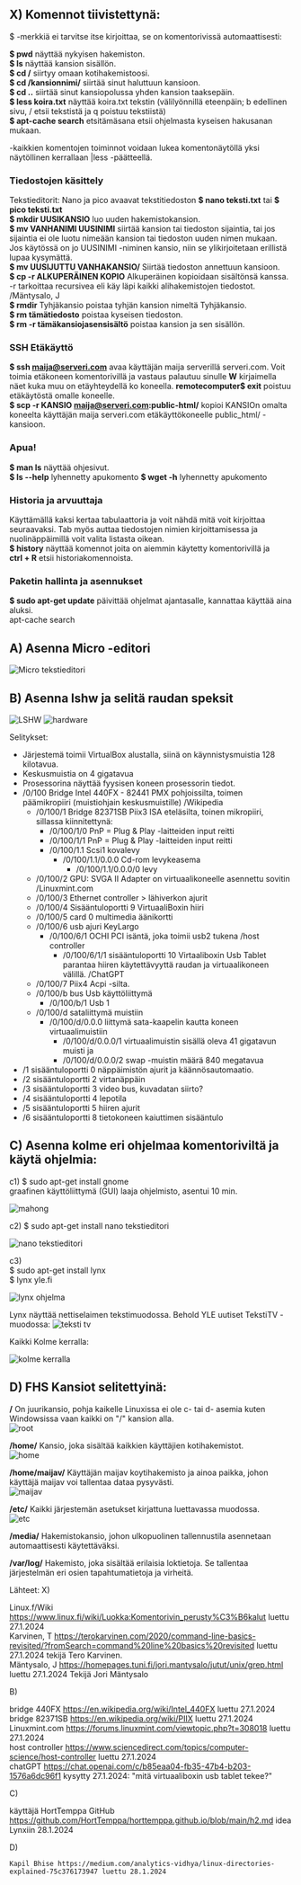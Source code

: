 ## X) Komennot tiivistettynä: 

$ -merkkiä ei tarvitse itse kirjoittaa, se on komentorivissä automaattisesti:
    
  **$ pwd** näyttää nykyisen hakemiston.  
  **$ ls** näyttää kansion sisällön.  
  **$ cd /** siirtyy omaan kotihakemistoosi.   
  **$ cd /kansionnimi/** siirtää sinut haluttuun kansioon.   
  **$ cd ..** siirtää sinut kansiopolussa yhden kansion taaksepäin.  
  **$ less koira.txt** näyttää koira.txt tekstin (välilyönnillä eteenpäin; b edellinen sivu, / etsii tekstistä ja q poistuu tekstiistä)  
  **$ apt-cache search** etsitämäsana etsii ohjelmasta kyseisen hakusanan mukaan. 

  -kaikkien komentojen toiminnot voidaan lukea komentonäytöllä yksi näytöllinen kerrallaan |less  -päätteellä. 

### Tiedostojen käsittely

  Tekstieditorit: Nano ja pico avaavat tekstitiedoston **$ nano teksti.txt** tai **$ pico teksti.txt**  
  **$ mkdir UUSIKANSIO** luo uuden hakemistokansion.  
  **$ mv VANHANIMI UUSINIMI** siirtää kansion tai tiedoston sijaintia, tai jos sijaintia ei ole luotu nimeään kansion tai tiedoston uuden nimen mukaan.  Jos käytössä on jo UUSINIMI -niminen kansio, niin se ylikirjoitetaan erillistä lupaa kysymättä.  
  **$ mv UUSIJUTTU VANHAKANSIO/** Siirtää tiedoston annettuun kansioon.   
  **$ cp -r ALKUPERÄINEN KOPIO** Alkuperäinen kopioidaan sisältönsä kanssa. -r tarkoittaa recursivea eli käy läpi kaikki alihakemistojen tiedostot. /Mäntysalo, J   
  **$ rmdir** Tyhjäkansio poistaa tyhjän kansion nimeltä Tyhjäkansio.  
  **$ rm tämätiedosto** poistaa kyseisen tiedoston.  
  **$ rm -r tämäkansiojasensisältö** poistaa kansion ja sen sisällön.  

### SSH Etäkäyttö

  **$ ssh maija@serveri.com** avaa käyttäjän maija serverillä serveri.com. Voit toimia etäkoneen komentorivillä ja vastaus palautuu sinulle **W** kirjaimella näet kuka muu on etäyhteydellä ko koneella. 
  **remotecomputer$ exit** poistuu etäkäytöstä omalle koneelle.  
  **$ scp -r KANSIO maija@serveri.com:public-html/** kopioi KANSIOn omalta koneelta käyttäjän maija serveri.com etäkäyttökoneelle public_html/ -kansioon.  

### Apua!

  **$ man ls** näyttää ohjesivut.  
     **$ ls --help** lyhennetty apukomento 
     **$ wget -h** lyhennetty apukomento 

### Historia ja arvuuttaja 

  Käyttämällä kaksi kertaa tabulaattoria ja voit nähdä mitä voit kirjoittaa seuraavaksi. Tab myös auttaa tiedostojen nimien kirjoittamisessa ja nuolinäppäimillä voit valita listasta oikean.   
  **$ history** näyttää komennot joita on aiemmin käytetty komentorivillä ja   
    **ctrl + R** etsii historiakomennoista. 

### Paketin hallinta ja asennukset

  **$ sudo apt-get update**  päivittää ohjelmat ajantasalle, kannattaa käyttää aina aluksi.  
  apt-cache search 


## A) Asenna Micro -editori

![Micro tekstieditori](https://github.com/VaMaija/Linux2024/assets/142913118/acfc8ca8-482b-4e01-a922-df2c9d9fe24e)

## B) Asenna lshw ja selitä raudan speksit

![LSHW](https://github.com/VaMaija/Linux2024/assets/142913118/d9e3230a-4d1c-4b90-873e-7e6e947a4c58)
![hardware](https://github.com/VaMaija/Linux2024/assets/142913118/bc772702-2e5f-4ca4-bfd8-f16859205bab)

Selitykset: 
  - Järjestemä toimii VirtualBox alustalla, siinä on käynnistysmuistia 128 kilotavua.  
  - Keskusmuistia on 4 gigatavua
  - Prosessorina näyttää fyysisen koneen prosessorin tiedot.
  - /0/100 Bridge Intel 440FX - 82441 PMX pohjoissilta, toimen päämikropiiri (muistiohjain keskusmuistille) /Wikipedia  
      - /0/100/1 Bridge 82371SB Piix3 ISA eteläsilta, toinen mikropiiri, sillassa kiinnitettynä:  
          - /0/100/1/0 PnP = Plug & Play -laitteiden input reitti
          - /0/100/1/1 PnP = Plug & Play -laitteiden input reitti
          - /0/100/1.1 Scsi1 kovalevy
              - /0/100/1.1/0.0.0 Cd-rom levykeasema
                - /0/100/1.1/0.0.0/0 levy 
      - /0/100/2 GPU: SVGA II Adapter on virtuaalikoneelle asennettu sovitin /Linuxmint.com
      - /0/100/3 Ethernet controller > lähiverkon ajurit
      - /0/100/4 Sisääntuloportti 9 VirtuaaliBoxin hiiri
      - /0/100/5 card 0 multimedia äänikortti
      - /0/100/6 usb ajuri KeyLargo
          - /0/100/6/1 OCHI PCI isäntä, joka toimii usb2 tukena /host controller  
            - /0/100/6/1/1 sisääntuloportti 10 Virtaaliboxin Usb Tablet parantaa hiiren käytettävyyttä raudan ja virtuaalikoneen välillä. /ChatGPT
      - /0/100/7 Piix4 Acpi -silta.
      - /0/100/b bus Usb käyttöliittymä
          - /0/100/b/1 Usb 1
      - /0/100/d sataliittymä muistiin  
        - /0/100/d/0.0.0 liittymä sata-kaapelin kautta koneen virtuaalimuistiin
            - /0/100/d/0.0.0/1 virtuaalimuistin sisällä oleva 41 gigatavun muisti ja
            - /0/100/d/0.0.0/2 swap -muistin määrä 840 megatavua
  - /1 sisääntuloportti 0 näppäimistön ajurit ja käännösautomaatio.  
  - /2 sisääntuloportti 2 virtanäppäin  
  - /3 sisääntuloportti 3 video bus, kuvadatan siirto?
  - /4 sisääntuloportti 4 lepotila
  - /5 sisääntuloportti 5 hiiren ajurit  
  - /6 sisääntuloportti 8 tietokoneen kaiuttimen sisääntulo
  
  
## C) Asenna kolme eri ohjelmaa komentoriviltä ja käytä ohjelmia: 

 c1) $ sudo apt-get install gnome  
 graafinen käyttöliittymä (GUI) laaja ohjelmisto, asentui 10 min. 

![mahong](https://github.com/VaMaija/Linux2024/assets/142913118/b8588c52-84e3-4a60-af74-92b892931ce3)

c2) $ sudo apt-get install nano
tekstieditori  

![nano tekstieditori](https://github.com/VaMaija/Linux2024/assets/142913118/062f36a9-77f1-4ef7-9a1f-882e0a0f5a1f)

c3)    
  $ sudo apt-get install lynx  
  $ lynx yle.fi  

  ![lynx ohjelma](https://github.com/VaMaija/Linux2024/assets/142913118/e856f76b-a2aa-401f-a23d-083361296b4b)

  Lynx näyttää nettiselaimen tekstimuodossa. Behold YLE uutiset TekstiTV -muodossa:
![teksti tv](https://github.com/VaMaija/Linux2024/assets/142913118/408b5ccd-3a00-4e42-8479-e1ff79cef9a0)

Kaikki Kolme kerralla: 

![kolme kerralla](https://github.com/VaMaija/Linux2024/assets/142913118/5d18036d-ba58-424c-b67a-0cf0d8f956fb)


## D) FHS Kansiot selitettyinä: 

  **/**            On juurikansio, pohja kaikelle Linuxissa ei ole c- tai d- asemia kuten Windowsissa vaan kaikki on "/" kansion alla.     
  ![root](https://github.com/VaMaija/Linux2024/assets/142913118/7fa809a8-7148-43e3-8687-d37619591f5a)
  
  **/home/**        Kansio, joka sisältää kaikkien käyttäjien kotihakemistot.  
  ![home](https://github.com/VaMaija/Linux2024/assets/142913118/4758e35a-bc5a-42db-b940-5f34211b960c)
  
  **/home/maijav/**  Käyttäjän maijav koytihakemisto ja ainoa paikka, johon käyttäjä maijav voi tallentaa dataa pysyvästi.  
  ![maijav](https://github.com/VaMaija/Linux2024/assets/142913118/2ccaf54b-378d-4e8d-8c1f-9bc4eed97cf2)

  **/etc/**         Kaikki järjestemän asetukset kirjattuna luettavassa muodossa.   
  ![etc](https://github.com/VaMaija/Linux2024/assets/142913118/e4bbe4ee-5971-4228-b974-91e157a2805e)

  **/media/**        Hakemistokansio, johon ulkopuolinen tallennustila asennetaan automaattisesti käytettäväksi.  
  
  
  **/var/log/**      Hakemisto, joka sisältää erilaisia loktietoja. Se tallentaa järjestelmän eri osien tapahtumatietoja ja virheitä.  
  
                




  


  
    








Lähteet: 
X)

  Linux.f/Wiki https://www.linux.fi/wiki/Luokka:Komentorivin_perusty%C3%B6kalut luettu 27.1.2024  
  Karvinen, T  https://terokarvinen.com/2020/command-line-basics-revisited/?fromSearch=command%20line%20basics%20revisited luettu 27.1.2024 tekijä Tero Karvinen.  
  Mäntysalo, J https://homepages.tuni.fi/jori.mantysalo/jutut/unix/grep.html luettu 27.1.2024 Tekijä Jori Mäntysalo  

B) 

  bridge 440FX https://en.wikipedia.org/wiki/Intel_440FX luettu 27.1.2024  
  bridge 82371SB https://en.wikipedia.org/wiki/PIIX luettu 27.1.2024  
  Linuxmint.com https://forums.linuxmint.com/viewtopic.php?t=308018 luettu 27.1.2024  
  host controller https://www.sciencedirect.com/topics/computer-science/host-controller luettu 27.1.2024  
  chatGPT https://chat.openai.com/c/b85eaa04-fb35-47b4-b203-1576a6dc96f1 kysytty 27.1.2024: "mitä virtuaaliboxin usb tablet tekee?" 

C) 

  käyttäjä HortTemppa GitHub https://github.com/HortTemppa/horttemppa.github.io/blob/main/h2.md idea Lynxiin 28.1.2024   

D) 

    Kapil Bhise https://medium.com/analytics-vidhya/linux-directories-explained-75c376173947 luettu 28.1.2024 

  

 



